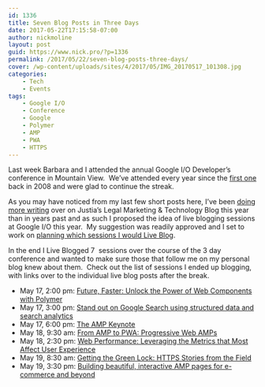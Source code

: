 ```yaml
---
id: 1336
title: Seven Blog Posts in Three Days
date: 2017-05-22T17:15:58-07:00
author: nickmoline
layout: post
guid: https://www.nick.pro/?p=1336
permalink: /2017/05/22/seven-blog-posts-three-days/
cover: /wp-content/uploads/sites/4/2017/05/IMG_20170517_101308.jpg
categories:
    - Tech
    - Events
tags:
    - Google I/O
    - Conference
    - Google
    - Polymer
    - AMP
    - PWA
    - HTTPS
---
```

Last week Barbara and I attended the annual Google I/O Developer&#8217;s conference in Mountain View. &nbsp;We&#8217;ve attended every year since the [first one](https://www.nick.pro/2008/06/01/google-io-part-1-google-app-engine/) back in 2008 and were glad to continue the streak.

<!--more-->

As you may have noticed from my last few short posts here, I&#8217;ve been [doing more writing](https://onward.justia.com/author/nickmoline/) over on Justia&#8217;s Legal Marketing & Technology Blog this year than in years past and as such I proposed the idea of live blogging sessions at Google I/O this year. &nbsp;My suggestion was readily approved and I set to work on [planning which sessions I would Live Blog](https://onward.justia.com/2017/05/10/google-io-2017-live-blog/).

In the end I Live Blogged 7 &nbsp;sessions over the course of the 3 day conference and wanted to make sure those that follow me on my personal blog knew about them. &nbsp;Check out the list of sessions I ended up blogging, with links over to the individual live blog posts after the break.

* May 17, 2:00 pm: [Future, Faster: Unlock the Power of Web Components with Polymer](https://onward.justia.com/2017/05/17/live-blog-future-faster-unlock-power-web-components-polymer-io17/)
* May 17, 3:00 pm: <a href="https://onward.justia.com/2017/05/17/live-blog-stand-google-search-using-structured-data-search-analytics-io17/" target="_blank" rel="noopener noreferrer">Stand out on Google Search using structured data and search analytics</a>
* May 17, 6:00 pm: <a href="https://onward.justia.com/2017/05/17/live-blog-amp-keynote/" target="_blank" rel="noopener noreferrer">The AMP Keynote</a>
* May 18, 9:30 am: <a href="https://onward.justia.com/2017/05/18/live-blog-amp-pwa-progressive-web-amps-io17/" target="_blank" rel="noopener noreferrer">From AMP to PWA: Progressive Web AMPs</a>
* May 18, 2:30 pm: <a href="https://onward.justia.com/2017/05/18/live-blog-web-performance-leveraging-metrics-affect-user-experience-io17/" target="_blank" rel="noopener noreferrer">Web Performance: Leveraging the Metrics that Most Affect User Experience</a>
* May 19, 8:30 am: <a href="https://onward.justia.com/2017/05/19/live-blog-getting-green-lock-https-stories-field-io17/" target="_blank" rel="noopener noreferrer">Getting the Green Lock: HTTPS Stories from the Field</a>
* May 19, 3:30 pm: [Building beautiful, interactive AMP pages for e-commerce and beyond](https://onward.justia.com/2017/05/19/live-blog-building-beautiful-interactive-amp-pages-e-commerce-beyond-io17/)